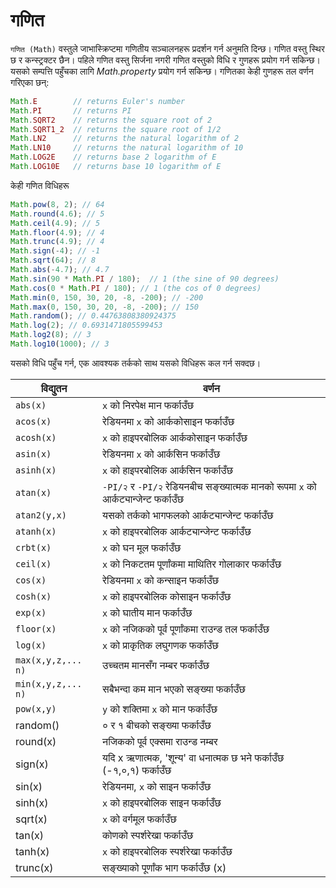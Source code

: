 # गणित

`गणित (Math)` वस्तुले जाभास्क्रिप्टमा गणितीय सञ्चालनहरू प्रदर्शन गर्न अनुमति दिन्छ। गणित वस्तु स्थिर छ र कन्स्ट्रक्टर छैन। पहिले गणित वस्तु सिर्जना नगरी गणित वस्तुको विधि र गुणहरू प्रयोग गर्न सकिन्छ। यसको सम्पत्ति पहुँचका लागि _Math.property_ प्रयोग गर्न सकिन्छ। गणितका केही गुणहरू तल वर्णन गरिएका छन्:

```javascript
Math.E        // returns Euler's number
Math.PI       // returns PI
Math.SQRT2    // returns the square root of 2
Math.SQRT1_2  // returns the square root of 1/2
Math.LN2      // returns the natural logarithm of 2
Math.LN10     // returns the natural logarithm of 10
Math.LOG2E    // returns base 2 logarithm of E
Math.LOG10E   // returns base 10 logarithm of E
```

केही गणित विधिहरू

```javascript
Math.pow(8, 2); // 64
Math.round(4.6); // 5
Math.ceil(4.9); // 5
Math.floor(4.9); // 4
Math.trunc(4.9); // 4
Math.sign(-4); // -1
Math.sqrt(64); // 8
Math.abs(-4.7); // 4.7
Math.sin(90 * Math.PI / 180);  // 1 (the sine of 90 degrees)
Math.cos(0 * Math.PI / 180); // 1 (the cos of 0 degrees)
Math.min(0, 150, 30, 20, -8, -200); // -200
Math.max(0, 150, 30, 20, -8, -200); // 150
Math.random(); // 0.44763808380924375
Math.log(2); // 0.6931471805599453
Math.log2(8); // 3
Math.log10(1000); // 3
```

यसको विधि पहुँच गर्न, एक आवश्यक तर्कको साथ यसको विधिहरू कल गर्न सक्दछ।

| विद्युतन | वर्णन |
| ------------------ | ------------------------------------------------------------------------------- |
| `abs(x)`           | `x` को निरपेक्ष मान फर्काउँछ                                                   |
| `acos(x)`          | रेडियनमा `x` को आर्ककोसाइन फर्काउँछ                                            |
| `acosh(x)`         | `x` को हाइपरबोलिक आर्ककोसाइन फर्काउँछ                                             |
| `asin(x)`          | रेडियनमा `x` को आर्कसिन फर्काउँछ                                              |
| `asinh(x)`         | `x` को हाइपरबोलिक आर्कसिन फर्काउँछ                              |
| `atan(x)`       | `-PI/२` र `-PI/२` रेडियनबीच सङ्ख्यात्मक मानको रूपमा `x` को आर्कट्यान्जेन्ट फर्काउँछ |
| `atan2(y,x)`       | यसको तर्कको भागफलको आर्कट्यान्जेन्ट फर्काउँछ                             |
| `atanh(x)`         | `x` को हाइपरबोलिक आर्कट्यान्जेन्ट फर्काउँछ                                            |
| `crbt(x)`          | `x` को घन मूल फर्काउँछ                                                       |
| `ceil(x)`          | `x` को निकटतम पूर्णांकमा माथितिर गोलाकार फर्काउँछ                           |
| `cos(x)`           | रेडियनमा `x` को कन्साइन फर्काउँछ                                              |
| `cosh(x)`          | `x` को हाइपरबोलिक कोसाइन फर्काउँछ                                                |
| `exp(x)`           | `x` को घातीय मान फर्काउँछ                                                |
| `floor(x)`         | `x` को नजिकको पूर्व पूर्णांकमा राउन्ड तल फर्काउँछ                          |
| `log(x)`           | `x` को प्राकृतिक लघुगणक फर्काउँछ                                            |
| `max(x,y,z,... n)` | उच्चतम मानसँग नम्बर फर्काउँछ                                           |
| `min(x,y,z,... n)` | सबैभन्दा कम मान भएको सङ्ख्या फर्काउँछ                                            |
| `pow(x,y)`         | `y` को शक्तिमा `x` को मान फर्काउँछ                                        |
| random()           | ० र १ बीचको सङ्ख्या फर्काउँछ                                                  |
| round(x)           | नजिकको पूर्व एक्समा राउन्ड नम्बर                                                 |
| sign(x)            | यदि x ऋणात्मक, 'शून्य' वा धनात्मक छ भने फर्काउँछ (-१,०,१)                       फर्काउँछ    |
| sin(x)             | रेडियनमा, `x` को साइन फर्काउँछ                                                   |
| sinh(x)            | `x` को हाइपरबोलिक साइन फर्काउँछ                                                    |
| sqrt(x)            | `x` को वर्गमूल फर्काउँछ                                                        |
| tan(x)             | कोणको स्पर्शरेखा फर्काउँछ                                                     |
| tanh(x)            | `x` को हाइपरबोलिक स्पर्शरेखा फर्काउँछ                                                 |
| trunc(x)           | सङ्ख्याको पूर्णांक भाग फर्काउँछ (x)                                            |
